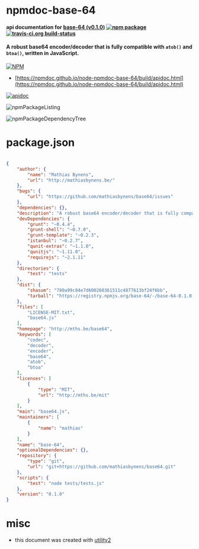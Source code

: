 # npmdoc-base-64

#### api documentation for  [base-64 (v0.1.0)](http://mths.be/base64)  [![npm package](https://img.shields.io/npm/v/npmdoc-base-64.svg?style=flat-square)](https://www.npmjs.org/package/npmdoc-base-64) [![travis-ci.org build-status](https://api.travis-ci.org/npmdoc/node-npmdoc-base-64.svg)](https://travis-ci.org/npmdoc/node-npmdoc-base-64)

#### A robust base64 encoder/decoder that is fully compatible with `atob()` and `btoa()`, written in JavaScript.

[![NPM](https://nodei.co/npm/base-64.png?downloads=true&downloadRank=true&stars=true)](https://www.npmjs.com/package/base-64)

- [https://npmdoc.github.io/node-npmdoc-base-64/build/apidoc.html](https://npmdoc.github.io/node-npmdoc-base-64/build/apidoc.html)

[![apidoc](https://npmdoc.github.io/node-npmdoc-base-64/build/screenCapture.buildCi.browser.%252Ftmp%252Fbuild%252Fapidoc.html.png)](https://npmdoc.github.io/node-npmdoc-base-64/build/apidoc.html)

![npmPackageListing](https://npmdoc.github.io/node-npmdoc-base-64/build/screenCapture.npmPackageListing.svg)

![npmPackageDependencyTree](https://npmdoc.github.io/node-npmdoc-base-64/build/screenCapture.npmPackageDependencyTree.svg)



# package.json

```json

{
    "author": {
        "name": "Mathias Bynens",
        "url": "http://mathiasbynens.be/"
    },
    "bugs": {
        "url": "https://github.com/mathiasbynens/base64/issues"
    },
    "dependencies": {},
    "description": "A robust base64 encoder/decoder that is fully compatible with 'atob()' and 'btoa()', written in JavaScript.",
    "devDependencies": {
        "grunt": "~0.4.4",
        "grunt-shell": "~0.7.0",
        "grunt-template": "~0.2.3",
        "istanbul": "~0.2.7",
        "qunit-extras": "~1.1.0",
        "qunitjs": "~1.11.0",
        "requirejs": "~2.1.11"
    },
    "directories": {
        "test": "tests"
    },
    "dist": {
        "shasum": "780a99c84e7d600260361511c4877613bf24f6bb",
        "tarball": "https://registry.npmjs.org/base-64/-/base-64-0.1.0.tgz"
    },
    "files": [
        "LICENSE-MIT.txt",
        "base64.js"
    ],
    "homepage": "http://mths.be/base64",
    "keywords": [
        "codec",
        "decoder",
        "encoder",
        "base64",
        "atob",
        "btoa"
    ],
    "licenses": [
        {
            "type": "MIT",
            "url": "http://mths.be/mit"
        }
    ],
    "main": "base64.js",
    "maintainers": [
        {
            "name": "mathias"
        }
    ],
    "name": "base-64",
    "optionalDependencies": {},
    "repository": {
        "type": "git",
        "url": "git+https://github.com/mathiasbynens/base64.git"
    },
    "scripts": {
        "test": "node tests/tests.js"
    },
    "version": "0.1.0"
}
```



# misc
- this document was created with [utility2](https://github.com/kaizhu256/node-utility2)
